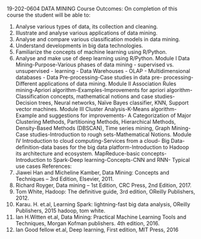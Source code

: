 19-202-0604 DATA MINING
Course Outcomes:
On completion of this course the student will be able to:
1. Analyse various types of data, its collection and cleaning.
2. Illustrate and analyse various applications of data mining.
3. Analyse and compare various classification models in data mining.
4. Understand developments in big data technologies.
5. Familiarize the concepts of machine learning using R/Python.
6. Analyse and make use of deep learning using R/Python.
Module I
Data Mining-Purpose-Various phases of data mining - supervised vs. unsupervised - learning - Data
Warehouses - OLAP - Multidimensional databases - Data Pre-processing-Case studies in data pre-
processing-Different applications of data mining.
Module II
Association Rules mining-Apriori algorithm-Examples-Improvements for apriori algorithm-
Classification concepts, mathematical notions and case studies-Decision trees, Neural networks,
Naïve Bayes classifier, KNN, Support vector machines.
Module III
Cluster Analysis-K-Means algorithm-Example and suggestions for improvements- A Categorization of
Major Clustering Methods, Partitioning Methods, Hierarchical Methods, Density-Based Methods
(DBSCAN), Time series mining, Graph Mining-Case studies-Introduction to rough sets-Mathematical
Notions.
Module IV
Introduction to cloud computing-Services from a cloud- Big Data-definition-data bases for the big
data platform-Introduction to Hadoop its architecture and ecosystem. MapReduce-basic concepts-
Introduction to Spark-Deep learning-Concepts-CNN and RNN- Typical use cases
References:
1. Jiawei Han and Micheline Kamber, Data Mining: Concepts and Techniques – 3rd Edition,
Elsevier, 2011.
2. Richard Royger, Data mining – 1st Edition, CRC Press, 2nd Edition, 2017.
3. Tom White, Hadoop: The definitive guide, 3rd edition, OReilly Publishers, 2012.
4. Karau. H. et.al, Learning Spark: lightning-fast big data analysis, OReilly Publishers, 2015
hadoop, tom white.
5. Ian H.Witten et.al, Data Mining: Practical Machine Learning Tools and Techniques, Morgan
Kofman publishers. 4th edition, 2016.
6. Ian Good fellow et.al, Deep learning, First edition, MIT Press, 2016